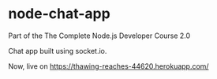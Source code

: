 # node-chat-app
Part of the The Complete Node.js Developer Course 2.0

Chat app built using socket.io.

Now, live on https://thawing-reaches-44620.herokuapp.com/



